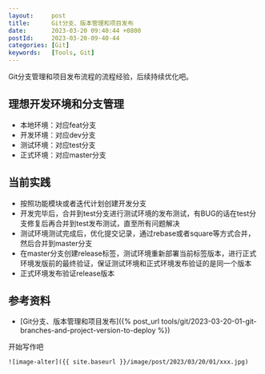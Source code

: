 ```yaml
---
layout:     post
title:      Git分支、版本管理和项目发布
date:       2023-03-20 09:40:44 +0800
postId:     2023-03-20-09-40-44
categories: [Git]
keywords:   [Tools, Git]
---
```


Git分支管理和项目发布流程的流程经验，后续持续优化吧。

## 理想开发环境和分支管理
* 本地环境：对应feat分支
* 开发环境：对应dev分支
* 测试环境：对应test分支
* 正式环境：对应master分支

## 当前实践
* 按照功能模块或者迭代计划创建开发分支
* 开发完毕后，合并到test分支进行测试环境的发布测试，有BUG的话在test分支修复后再合并到test发布测试，直至所有问题解决
* 测试环境测试完成后，优化提交记录，通过rebase或者square等方式合并，然后合并到master分支
* 在master分支创建release标签，测试环境重新部署当前标签版本，进行正式环境发版前的最终验证，保证测试环境和正式环境发布验证的是同一个版本
* 正式环境发布验证release版本

## 参考资料
* [Git分支、版本管理和项目发布]({% post_url tools/git/2023-03-20-01-git-branches-and-project-version-to-deploy %})

开始写作吧
```
![image-alter]({{ site.baseurl }}/image/post/2023/03/20/01/xxx.jpg)
```
